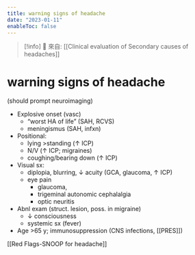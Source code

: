 ```yaml
---
title: warning signs of headache
date: "2023-01-11"
enableToc: false
---
```


> [!info]
> 🌱 來自: [[Clinical evaluation of Secondary causes of headaches]]

# warning signs of headache

(should prompt neuroimaging)

* Explosive onset (vasc)
	* “worst HA of life” (SAH, RCVS)
	* meningismus (SAH, infxn)
* Positional:
	* lying >standing (↑ ICP)
	* N/V (↑ ICP; migraines)
	* coughing/bearing down (↑ ICP)
* Visual sx:
	* diplopia, blurring, ↓ acuity (GCA, glaucoma, ↑ ICP)
	* eye pain
		* glaucoma,
		* trigeminal autonomic cephalalgia
		* optic neuritis
* Abnl exam (struct. lesion, poss. in migraine)
	* ↓ consciousness
	* systemic sx (fever)
* Age >65 y; immunosuppression (CNS infections, [[PRES]])

[[Red Flags-SNOOP for headache]]
